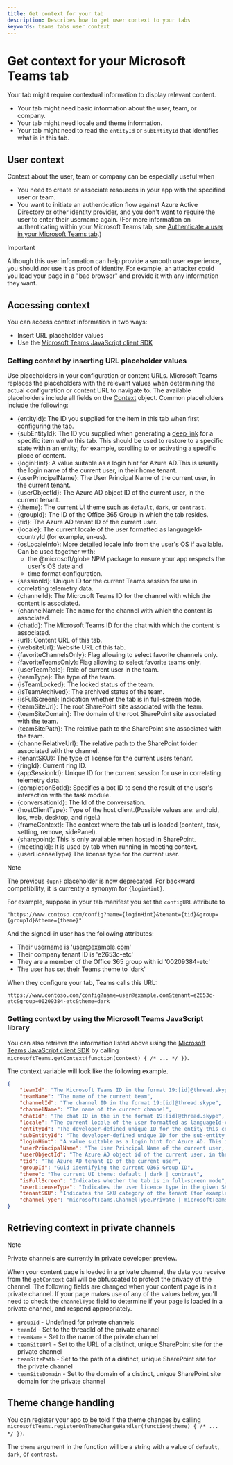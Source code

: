 ```yaml
---
title: Get context for your tab
description: Describes how to get user context to your tabs
keywords: teams tabs user context
---
```


# Get context for your Microsoft Teams tab

Your tab might require contextual information to display relevant content.

* Your tab might need basic information about the user, team, or company.
* Your tab might need locale and theme information.
* Your tab might need to read the `entityId` or `subEntityId` that identifies what is in this tab.

## User context

Context about the user, team or company can be especially useful when

* You need to create or associate resources in your app with the specified user or team.
* You want to initiate an authentication flow against Azure Active Directory or other identity provider, and you don't want to require the user to enter their username again. (For more information on authenticating within your Microsoft Teams tab, see [Authenticate a user in your Microsoft Teams tab](~/concepts/authentication/authentication.md).)

> [!IMPORTANT]
> Although this user information can help provide a smooth user experience, you should *not* use it as proof of identity. For example, an attacker could you load your page in a "bad browser" and provide it with any information they want.

## Accessing context

You can access context information in two ways:

* Insert URL placeholder values
* Use the [Microsoft Teams JavaScript client SDK](/javascript/api/overview/msteams-client)

### Getting context by inserting URL placeholder values

Use placeholders in your configuration or content URLs. Microsoft Teams replaces the placeholders with the relevant values when determining the actual configuration or content URL to navigate to. The available placeholders include all fields on the [Context](/javascript/api/@microsoft/teams-js/microsoftteams.context?view=msteams-client-js-latest) object. Common placeholders include the following:

* {entityId}: The ID you supplied for the item in this tab when first [configuring the tab](~/tabs/how-to/create-tab-pages/configuration-page.md).
* {subEntityId}: The ID you supplied when generating a [deep link](~/concepts/build-and-test/deep-links.md) for a specific item _within_ this tab. This should be used to restore to a specific state within an entity; for example, scrolling to or activating a specific piece of content.
* {loginHint}: A value suitable as a login hint for Azure AD.This is usually the login name of the current user, in their home tenant.
* {userPrincipalName}: The User Principal Name of the current user, in the current tenant.
* {userObjectId}: The Azure AD object ID of the current user, in the current tenant.
* {theme}: The current UI theme such as `default`, `dark`, or `contrast`.
* {groupId}: The ID of the Office 365 Group in which the tab resides.
* {tid}: The Azure AD tenant ID of the current user.
* {locale}: The current locale of the user formatted as languageId-countryId (for example, en-us).
* {osLocaleInfo}: More detailed locale info from the user's OS if available. Can be used together with:
    * the @microsoft/globe NPM package to ensure your app respects the user's OS date and
    * time format configuration.
* {sessionId}: Unique ID for the current Teams session for use in correlating telemetry data.
* {channelId}: The Microsoft Teams ID for the channel with which the content is associated.
* {channelName}: The name for the channel with which the content is associated.
* {chatId}: The Microsoft Teams ID for the chat with which the content is associated.
* {url}: Content URL of this tab.
* {websiteUrl}: Website URL of this tab.
* {favoriteChannelsOnly}: Flag allowing to select favorite channels only.
* {favoriteTeamsOnly}: Flag allowing to select favorite teams only.
* {userTeamRole}: Role of current user in the team.
* {teamType}: The type of the team.
* {isTeamLocked}: The locked status of the team.
* {isTeamArchived}: The archived status of the team.
* {isFullScreen}: Indication whether the tab is in full-screen mode.
* {teamSiteUrl}: The root SharePoint site associated with the team.
* {teamSiteDomain}: The domain of the root SharePoint site associated with the team.
* {teamSitePath}: The relative path to the SharePoint site associated with the team.
* {channelRelativeUrl}: The relative path to the SharePoint folder associated with the channel.
* {tenantSKU}: The type of license for the current users tenant.
* {ringId}: Current ring ID.
* {appSessionId}: Unique ID for the current session for use in correlating telemetry data.
* {completionBotId}: Specifies a bot ID to send the result of the user's interaction with the task module.
* {conversationId}: The Id of the conversation.
* {hostClientType}: Type of the host client.(Possible values are: android, ios, web, desktop, and rigel.)
* {frameContext}: The context where the tab url is loaded (content, task, setting, remove, sidePanel).
* {sharepoint}: This is only available when hosted in SharePoint.
* {meetingId}: It is used by tab when running in meeting context.
* {userLicenseType} The license type for the current user.

>[!NOTE]
>The previous `{upn}` placeholder is now deprecated. For backward compatibility, it is currently a synonym for `{loginHint}`.

For example, suppose in your tab manifest you set the `configURL` attribute to

`"https://www.contoso.com/config?name={loginHint}&tenant={tid}&group={groupId}&theme={theme}"`

And the signed-in user has the following attributes:

* Their username is 'user@example.com'
* Their company tenant ID is 'e2653c-etc'
* They are a member of the Office 365 group with id '00209384-etc'
* The user has set their Teams theme to 'dark'

When they configure your tab, Teams calls this URL:

`https://www.contoso.com/config?name=user@example.com&tenant=e2653c-etc&group=00209384-etc&theme=dark`

### Getting context by using the Microsoft Teams JavaScript library

You can also retrieve the information listed above using the [Microsoft Teams JavaScript client SDK](/javascript/api/overview/msteams-client) by calling `microsoftTeams.getContext(function(context) { /* ... */ })`.

The context variable will look like the following example.

```json
{
    "teamId": "The Microsoft Teams ID in the format 19:[id]@thread.skype",
    "teamName": "The name of the current team",
    "channelId": "The channel ID in the format 19:[id]@thread.skype",
    "channelName": "The name of the current channel",
    "chatId": "The chat ID in the in the format 19:[id]@thread.skype",
    "locale": "The current locale of the user formatted as languageId-countryId (for example, en-us)",
    "entityId": "The developer-defined unique ID for the entity this content points to",
    "subEntityId": "The developer-defined unique ID for the sub-entity this content points to",
    "loginHint": "A value suitable as a login hint for Azure AD. This is usually the login name of the current user, in their home tenant",
    "userPrincipalName": "The User Principal Name of the current user, in the current tenant",
    "userObjectId": "The Azure AD object id of the current user, in the current tenant",
    "tid": "The Azure AD tenant ID of the current user",
    "groupId": "Guid identifying the current O365 Group ID",
    "theme": "The current UI theme: default | dark | contrast",
    "isFullScreen": "Indicates whether the tab is in full-screen mode",
    "userLicenseType": "Indicates the user licence type in the given SKU (for example, student or teacher)",
    "tenantSKU": "Indicates the SKU category of the tenant (for example, EDU)",
    "channelType": "microsoftTeams.ChannelType.Private | microsoftTeams.ChannelType.Regular"
}
```

## Retrieving context in private channels

> [!Note]
> Private channels are currently in private developer preview.

When your content page is loaded in a private channel, the data you receive from the `getContext` call will be obfuscated to protect the privacy of the channel. The following fields are changed when your content page is in a private channel. If your page makes use of any of the values below, you'll need to check the `channelType` field to determine if your page is loaded in a private channel, and respond appropriately.

* `groupId` - Undefined for private channels
* `teamId` - Set to the threadId of the private channel
* `teamName` - Set to the name of the private channel
* `teamSiteUrl` - Set to the URL of a distinct, unique SharePoint site for the private channel
* `teamSitePath` - Set to the path of a distinct, unique SharePoint site for the private channel
* `teamSiteDomain` - Set to the domain of a distinct, unique SharePoint site domain for the private channel

## Theme change handling

You can register your app to be told if the theme changes by calling `microsoftTeams.registerOnThemeChangeHandler(function(theme) { /* ... */ })`.

The `theme` argument in the function will be a string with a value of `default`, `dark`, or `contrast`.
